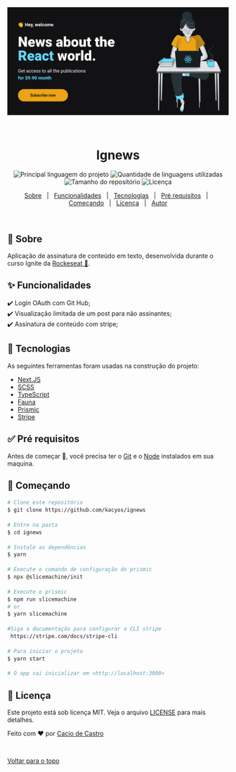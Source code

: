 <div align="center" id="top"> 
  <img src="./cover.png" alt="Ignews" />

  &#xa0;

  <!-- <a href="https://ignews.netlify.com">Demo</a> -->
</div>

<h1 align="center">Ignews</h1>

<p align="center">
  <img alt="Principal linguagem do projeto" src="https://img.shields.io/github/languages/top/kacyos/ignews?color=56BEB8">

  <img alt="Quantidade de linguagens utilizadas" src="https://img.shields.io/github/languages/count/kacyos/ignews?color=56BEB8">

  <img alt="Tamanho do repositório" src="https://img.shields.io/github/repo-size/kacyos/ignews?color=56BEB8">

  <img alt="Licença" src="https://img.shields.io/github/license/kacyos/ignews?color=56BEB8">

  <!-- <img alt="Github issues" src="https://img.shields.io/github/issues/kacyos/ignews?color=56BEB8" /> -->

  <!-- <img alt="Github forks" src="https://img.shields.io/github/forks/kacyos/ignews?color=56BEB8" /> -->

  <!-- <img alt="Github stars" src="https://img.shields.io/github/stars/kacyos/ignews?color=56BEB8" /> -->
</p>

<!-- Status -->

<!-- <h4 align="center"> 
	🚧  Ignews 🚀 Em construção...  🚧
</h4> 

<hr> -->

<p align="center">
  <a href="#dart-sobre">Sobre</a> &#xa0; | &#xa0; 
  <a href="#sparkles-funcionalidades">Funcionalidades</a> &#xa0; | &#xa0;
  <a href="#rocket-tecnologias">Tecnologias</a> &#xa0; | &#xa0;
  <a href="#white_check_mark-pré-requisitos">Pré requisitos</a> &#xa0; | &#xa0;
  <a href="#checkered_flag-começando">Começando</a> &#xa0; | &#xa0;
  <a href="#memo-licença">Licença</a> &#xa0; | &#xa0;
  <a href="https://github.com/kacyos" target="_blank">Autor</a>
</p>

<br>

## :dart: Sobre ##

Aplicação de assinatura de conteúdo em texto, desenvolvida durante o curso Ignite da <a href="https://www.rocketseat.com.br/">Rockeseat 🚀</a>.

## :sparkles: Funcionalidades ##

:heavy_check_mark: Login OAuth com Git Hub;\
:heavy_check_mark: Visualização limitada de um post para não assinantes;\
:heavy_check_mark: Assinatura de conteúdo com stripe;

## :rocket: Tecnologias ##

As seguintes ferramentas foram usadas na construção do projeto:

- [Next.JS](https://nextjs.org/)
- [SCSS](https://sass-lang.com/)
- [TypeScript](https://www.typescriptlang.org/)
- [Fauna](https://fauna.com/)
- [Prismic](https://prismic.io/)
- [Stripe](https://stripe.com/br)

## :white_check_mark: Pré requisitos ##

Antes de começar :checkered_flag:, você precisa ter o [Git](https://git-scm.com) e o [Node](https://nodejs.org/en/) instalados em sua maquina.

## :checkered_flag: Começando ##

```bash
# Clone este repositório
$ git clone https://github.com/kacyos/ignews

# Entre na pasta
$ cd ignews

# Instale as dependências
$ yarn

# Execute o comando de configuração do prismic
$ npx @slicemachine/init

# Execute o prismic
$ npm run slicemachine
# or
$ yarn slicemachine

#Siga a documentação para configurar a CLI stripe
 https://stripe.com/docs/stripe-cli

# Para iniciar o projeto
$ yarn start

# O app vai inicializar em <http://localhost:3000>
```

## :memo: Licença ##

Este projeto está sob licença MIT. Veja o arquivo [LICENSE](LICENSE.md) para mais detalhes.


Feito com :heart: por <a href="https://github.com/kacyos" target="_blank">Cacio de Castro</a>

&#xa0;

<a href="#top">Voltar para o topo</a>
